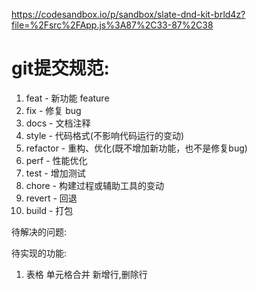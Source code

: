 https://codesandbox.io/p/sandbox/slate-dnd-kit-brld4z?file=%2Fsrc%2FApp.js%3A87%2C33-87%2C38

# git提交规范:

1. feat - 新功能 feature
2. fix - 修复 bug
3. docs - 文档注释
4. style - 代码格式(不影响代码运行的变动)
5. refactor - 重构、优化(既不增加新功能，也不是修复bug)
6. perf - 性能优化
7. test - 增加测试
8. chore - 构建过程或辅助工具的变动
9. revert - 回退
10. build - 打包

待解决的问题:

待实现的功能:

1. 表格
   单元格合并
   新增行,删除行
